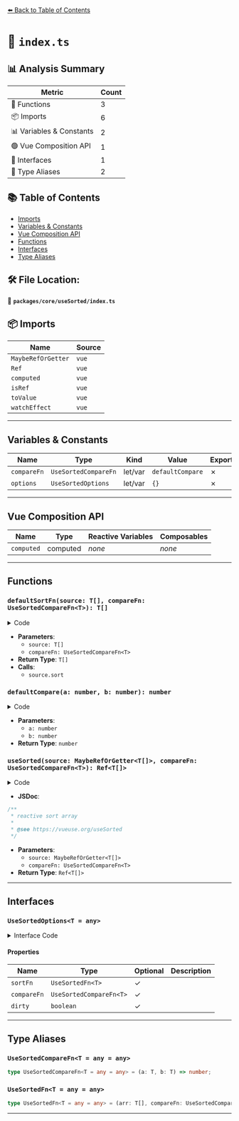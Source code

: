 [⬅️ Back to Table of Contents](../../../index.md)

# 📄 `index.ts`

## 📊 Analysis Summary

| Metric | Count |
|--------|-------|
| 🔧 Functions | 3 |
| 📦 Imports | 6 |
| 📊 Variables & Constants | 2 |
| 🟢 Vue Composition API | 1 |
| 📐 Interfaces | 1 |
| 📑 Type Aliases | 2 |

## 📚 Table of Contents

- [Imports](#imports)
- [Variables & Constants](#variables-constants)
- [Vue Composition API](#vue-composition-api)
- [Functions](#functions)
- [Interfaces](#interfaces)
- [Type Aliases](#type-aliases)

## 🛠️ File Location:
📂 **`packages/core/useSorted/index.ts`**

## 📦 Imports

| Name | Source |
|------|--------|
| `MaybeRefOrGetter` | `vue` |
| `Ref` | `vue` |
| `computed` | `vue` |
| `isRef` | `vue` |
| `toValue` | `vue` |
| `watchEffect` | `vue` |


---

## Variables & Constants

| Name | Type | Kind | Value | Exported |
|------|------|------|-------|----------|
| `compareFn` | `UseSortedCompareFn` | let/var | `defaultCompare` | ✗ |
| `options` | `UseSortedOptions` | let/var | `{}` | ✗ |


---

## Vue Composition API

| Name | Type | Reactive Variables | Composables |
|------|------|-------------------|-------------|
| `computed` | computed | *none* | *none* |


---

## Functions

### `defaultSortFn(source: T[], compareFn: UseSortedCompareFn<T>): T[]`

<details><summary>Code</summary>

```ts
<T>(source: T[], compareFn: UseSortedCompareFn<T>): T[] => source.sort(compareFn)
```
</details>

- **Parameters**:
  - `source: T[]`
  - `compareFn: UseSortedCompareFn<T>`
- **Return Type**: `T[]`
- **Calls**:
  - `source.sort`
### `defaultCompare(a: number, b: number): number`

<details><summary>Code</summary>

```ts
(a, b) => a - b
```
</details>

- **Parameters**:
  - `a: number`
  - `b: number`
- **Return Type**: `number`
### `useSorted(source: MaybeRefOrGetter<T[]>, compareFn: UseSortedCompareFn<T>): Ref<T[]>`

<details><summary>Code</summary>

```ts
export function useSorted<T = any>(source: MaybeRefOrGetter<T[]>, compareFn?: UseSortedCompareFn<T>): Ref<T[]>
```
</details>

- **JSDoc**:
```ts
/**
 * reactive sort array
 *
 * @see https://vueuse.org/useSorted
 */
```

- **Parameters**:
  - `source: MaybeRefOrGetter<T[]>`
  - `compareFn: UseSortedCompareFn<T>`
- **Return Type**: `Ref<T[]>`

---

## Interfaces

### `UseSortedOptions<T = any>`

<details><summary>Interface Code</summary>

```ts
export interface UseSortedOptions<T = any> {
  /**
   * sort algorithm
   */
  sortFn?: UseSortedFn<T>
  /**
   * compare function
   */
  compareFn?: UseSortedCompareFn<T>
  /**
   * change the value of the source array
   * @default false
   */
  dirty?: boolean
}
```
</details>

#### Properties

| Name | Type | Optional | Description |
|------|------|----------|-------------|
| `sortFn` | `UseSortedFn<T>` | ✓ |  |
| `compareFn` | `UseSortedCompareFn<T>` | ✓ |  |
| `dirty` | `boolean` | ✓ |  |


---

## Type Aliases

### `UseSortedCompareFn<T = any = any>`

```ts
type UseSortedCompareFn<T = any = any> = (a: T, b: T) => number;
```

### `UseSortedFn<T = any = any>`

```ts
type UseSortedFn<T = any = any> = (arr: T[], compareFn: UseSortedCompareFn<T>) => T[];
```


---